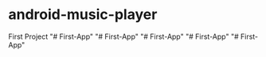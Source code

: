 # android-music-player
First Project
"# First-App" 
"# First-App" 
"# First-App" 
"# First-App" 
"# First-App" 
